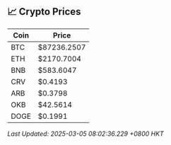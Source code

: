 ## 📈 Crypto Prices

| Coin | Price |
| ---- | ----- |
| BTC | $87236.2507 |
| ETH | $2170.7004 |
| BNB | $583.6047 |
| CRV | $0.4193 |
| ARB | $0.3798 |
| OKB | $42.5614 |
| DOGE | $0.1991 |

_Last Updated: 2025-03-05 08:02:36.229 +0800 HKT_